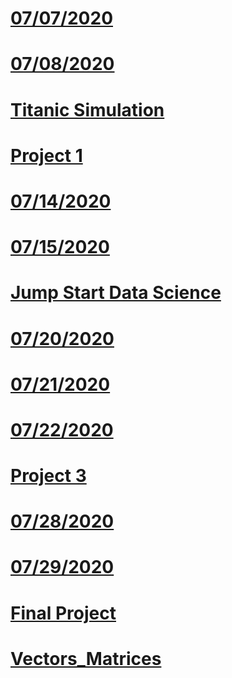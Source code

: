 # [07/07/2020](https://pbrink10.github.io/Paul-Brenkus.github.io/07_07_2020-Response)

# [07/08/2020](https://pbrink10.github.io/Paul-Brenkus.github.io/07_08_2020_Response)

# [Titanic Simulation](https://pbrink10.github.io/Paul-Brenkus.github.io/Titanic_Simulation)

# [Project 1](https://pbrink10.github.io/Paul-Brenkus.github.io/Project_1)

# [07/14/2020](https://pbrink10.github.io/Paul-Brenkus.github.io/07_14_2020_Response)

# [07/15/2020](https://pbrink10.github.io/Paul-Brenkus.github.io/07_15_2020_Response)

# [Jump Start Data Science](https://pbrink10.github.io/Paul-Brenkus.github.io/Jump_Start_Data_Science)

# [07/20/2020](https://pbrink10.github.io/Paul-Brenkus.github.io/07_20_2020_Response)

# [07/21/2020](https://pbrink10.github.io/Paul-Brenkus.github.io/07_21_2020_Responses)

# [07/22/2020](https://pbrink10.github.io/Paul-Brenkus.github.io/07_22_2020_Responses)

# [Project 3](https://pbrink10.github.io/Paul-Brenkus.github.io/Project_3)

# [07/28/2020](https://pbrink10.github.io/Paul-Brenkus.github.io/07_28_2020_Responses)

# [07/29/2020](https://pbrink10.github.io/Paul-Brenkus.github.io/07_29_2020_Responses)

# [Final Project](https://pbrink10.github.io/Paul-Brenkus.github.io/Final_Project)

# [Vectors_Matrices](https://github.com/Pbrink10/Paul-Brenkus.github.io/blob/master/Vectors_Matrices.R)
